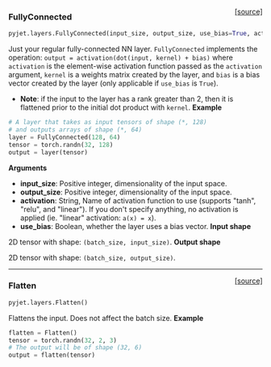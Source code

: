 <span style="float:right;">[[source]](https://github.com/PyJet/tree/master/pyjet/pyjet/layers/core.py#L12)</span>
### FullyConnected

```python
pyjet.layers.FullyConnected(input_size, output_size, use_bias=True, activation='linear', num_layers=1, batchnorm=False, input_dropout=0.0, dropout=0.0)
```

Just your regular fully-connected NN layer.
`FullyConnected` implements the operation:
`output = activation(dot(input, kernel) + bias)`
where `activation` is the element-wise activation function
passed as the `activation` argument, `kernel` is a weights matrix
created by the layer, and `bias` is a bias vector created by the layer
(only applicable if `use_bias` is `True`).
- __Note__: if the input to the layer has a rank greater than 2, then
it is flattened prior to the initial dot product with `kernel`.
__Example__

```python
# A layer that takes as input tensors of shape (*, 128)
# and outputs arrays of shape (*, 64)
layer = FullyConnected(128, 64)
tensor = torch.randn(32, 128)
output = layer(tensor)
```
__Arguments__

- __input_size__: Positive integer, dimensionality of the input space.
- __output_size__: Positive integer, dimensionality of the input space.
- __activation__: String, Name of activation function to use
(supports "tanh", "relu", and "linear").
If you don't specify anything, no activation is applied
(ie. "linear" activation: `a(x) = x`).
- __use_bias__: Boolean, whether the layer uses a bias vector.
__Input shape__

2D tensor with shape: `(batch_size, input_size)`.
__Output shape__

2D tensor with shape: `(batch_size, output_size)`.

----

<span style="float:right;">[[source]](https://github.com/PyJet/tree/master/pyjet/pyjet/layers/core.py#L102)</span>
### Flatten

```python
pyjet.layers.Flatten()
```

Flattens the input. Does not affect the batch size.
__Example__

```python
flatten = Flatten()
tensor = torch.randn(32, 2, 3)
# The output will be of shape (32, 6)
output = flatten(tensor)
```
